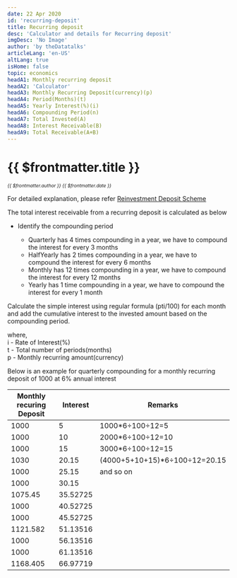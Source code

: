 ```yaml
---
date: 22 Apr 2020
id: 'recurring-deposit'
title: Recurring deposit
desc: 'Calculator and details for Recurring deposit'
imgDesc: 'No Image'
author: 'by theDatatalks'
articleLang: 'en-US'
altLang: true
isHome: false
topic: economics
headA1: Monthly recurring deposit
headA2: 'Calculator'
headA3: Monthly Recurring Deposit(currency)(p)
headA4: Period(Months)(t)
headA5: Yearly Interest(%)(i)
headA6: Compounding Period(n)
headA7: Total Invested(A)
headA8: Interest Receivable(B)
headA9: Total Receivable(A+B)
---
```


<altLang />

# {{ $frontmatter.title }}
<i style="font-size: 0.75em;"> {{ $frontmatter.author }} {{ $frontmatter.date }} </i>

<DynamicGlobalComponent componentName="RecurringDepositCalculator" />

For detailed explanation, please refer [Reinvestment Deposit Scheme](http://thedatatalks.in/economics/reinvestment-deposit-scheme)

The total interest receivable from a recurring deposit is calculated as below

- Identify the compounding period

    - Quarterly has 4 times compounding in a year, 
        we have to compound the interest for every 3 months  
    - HalfYearly has 2 times compounding in a year, 
        we have to compound the interest for every 6 months  
    - Monthly has 12 times compounding in a year, 
        we have to compound the interest for every 12 months   
    - Yearly has 1 time compounding in a year, 
        we have to compound the interest for every 1 month

Calculate the simple interest using regular formula (pti/100) for each month and add the cumulative interest to the invested amount based on the compounding period. 

where,  
i - Rate of Interest(%)  
t - Total number of periods(months)  
p - Monthly recurring amount(currency) 

Below is an example for quarterly compounding for a monthly recurring deposit of 1000 at 6% annual interest

<div class="lowfont">

| Monthly recuring Deposit | Interest | Remarks |
|---------------------------|----------|---------|
| 1000                      | 5        | 1000*6&#247;100&#247;12=5        |
| 1000                      | 10       | 2000*6&#247;100&#247;12=10        |
| 1000                      | 15       | 3000*6&#247;100&#247;12=15        |
| 1030                      | 20.15    | (4000+5+10+15)*6&#247;100&#247;12=20.15        |
| 1000                      | 25.15    | and so on        |
| 1000                      | 30.15    |         |
| 1075.45                   | 35.52725 |         |
| 1000                      | 40.52725 |         |
| 1000                      | 45.52725 |         |
| 1121.582                  | 51.13516 |         |
| 1000                      | 56.13516 |         |
| 1000                      | 61.13516 |         |
| 1168.405                  | 66.97719 |         |

</div>

<style>   

</style>